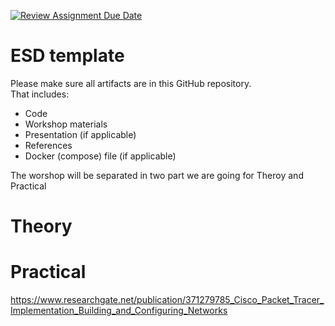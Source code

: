 [![Review Assignment Due Date](https://classroom.github.com/assets/deadline-readme-button-22041afd0340ce965d47ae6ef1cefeee28c7c493a6346c4f15d667ab976d596c.svg)](https://classroom.github.com/a/t1er-CAW)
# ESD template

Please make sure all artifacts are in this GitHub repository.  
That includes:

- Code
- Workshop materials
- Presentation (if applicable)
- References
- Docker (compose) file (if applicable)



The worshop will be separated in two part we are going for Theroy and Practical

# Theory

# Practical

https://www.researchgate.net/publication/371279785_Cisco_Packet_Tracer_Implementation_Building_and_Configuring_Networks